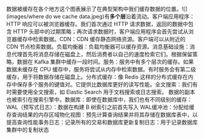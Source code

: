 数据被缓存在各个地方这个图表展示了在典型架构中我们缓存数据的位置。![](images/where do we cache data.jpeg)有**多个层**沿着流动。客户端应用程序：HTTP 响应可以被浏览器缓存。我们首次通过 HTTP 请求数据，返回的数据中包含 HTTP 头部中的过期策略；再次请求数据时，客户端应用程序会首先尝试从浏览器缓存中检索数据。CDN：CDN 缓存静态网络资源。客户端可以从附近的 CDN 节点检索数据。负载均衡器：负载均衡器可以缓存资源。消息基础设施：消息代理首先将消息存储在磁盘上，然后消费者以自己的速度检索它们。根据保留策略，数据在 Kafka 集群中缓存一段时间。服务：服务中有多个层次的缓存。如果数据未缓存在 CPU 缓存中，服务将尝试从内存中检索数据。有时服务会有第二级缓存，用于将数据存储在磁盘上。分布式缓存：像 Redis 这样的分布式缓存在内存中保存多个服务的键值对。它提供比数据库更好的读写性能。全文搜索：我们有时需要使用全文搜索，如 Elastic Search 用于文档搜索或日志搜索。 数据的副本也被索引在搜索引擎中。数据库：即使在数据库中，我们也有不同级别的缓存：WAL（预写式日志）：数据在构建 B 树索引之前首先写入 WAL缓冲池：分配给缓存查询结果的内存区域物化视图：预先计算查询结果并将其存储在数据库表中，以提高查询性能事务日志：记录所有的交易和数据库更新复制日志：用于记录数据库集群中的复制状态